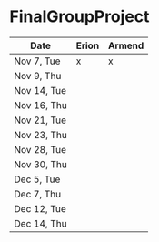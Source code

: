 # FinalGroupProject

| Date       |    Erion  |     Armend     |
|------------|-----------|----------------|
| Nov 7, Tue |    x      |       x        |
| Nov 9, Thu |           |                |
| Nov 14, Tue|           |                |
| Nov 16, Thu|           |                |
| Nov 21, Tue|           |                |
| Nov 23, Thu|           |                |
| Nov 28, Tue|           |                |
| Nov 30, Thu|           |                |
| Dec 5, Tue |           |                |
| Dec 7, Thu |           |                |
| Dec 12, Tue|           |                |
| Dec 14, Thu|           |                |
